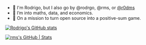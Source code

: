 - 🖖 I'm Rodrigo, but I also go by @rodrgo, @rms, or [@r0dms](https://twitter.com/r0dms)
- 🧮 I’m into maths, data, and economics.
- 🔮 On a mission to turn open source into a positive-sum game.


[![Rodrigo's GitHub stats](https://github-readme-stats.vercel.app/api?username=rodrgo)](https://github.com/anuraghazra/github-readme-stats)

[![rms's GitHub | Stats](https://stats.quira.sh/rms/github?theme=dark)](https://quira.sh?utm_source=widgets&utm_campaign=rms)
